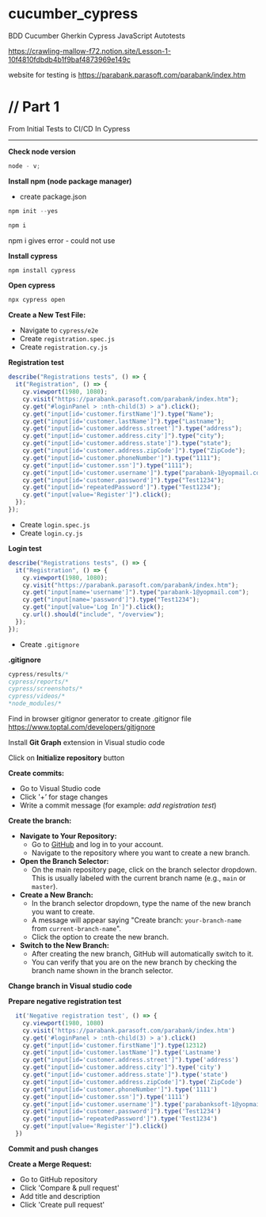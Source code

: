 # cucumber_cypress
BDD Cucumber Gherkin Cypress JavaScript Autotests

https://crawling-mallow-f72.notion.site/Lesson-1-10f4810fdbdb4b1f9baf4873969e149c

website for testing is
https://parabank.parasoft.com/parabank/index.htm

# // Part 1

From Initial Tests to CI/CD In Cypress

---

**Check node version**

```jsx
node - v;
```

**Install npm (node package manager)**

- create package.json

```jsx
npm init --yes

npm i
```

npm i gives error - could not use

**Install cypress**

```jsx
npm install cypress
```

**Open cypress**

```jsx
npx cypress open
```

**Create a New Test File:**

- Navigate to `cypress/e2e`
- Create `registration.spec.js`
- Create `registration.cy.js`

**Registration test**

```jsx
describe("Registrations tests", () => {
  it("Registration", () => {
    cy.viewport(1980, 1080);
    cy.visit("https://parabank.parasoft.com/parabank/index.htm");
    cy.get("#loginPanel > :nth-child(3) > a").click();
    cy.get("input[id='customer.firstName']").type("Name");
    cy.get("input[id='customer.lastName']").type("Lastname");
    cy.get("input[id='customer.address.street']").type("address");
    cy.get("input[id='customer.address.city']").type("city");
    cy.get("input[id='customer.address.state']").type("state");
    cy.get("input[id='customer.address.zipCode']").type("ZipCode");
    cy.get("input[id='customer.phoneNumber']").type("1111");
    cy.get("input[id='customer.ssn']").type("1111");
    cy.get("input[id='customer.username']").type("parabank-1@yopmail.com");
    cy.get("input[id='customer.password']").type("Test1234");
    cy.get("input[id='repeatedPassword']").type("Test1234");
    cy.get("input[value='Register']").click();
  });
});
```

- Create `login.spec.js`
- Create `login.cy.js`

**Login test**

```jsx
describe("Registrations tests", () => {
  it("Registration", () => {
    cy.viewport(1980, 1080);
    cy.visit("https://parabank.parasoft.com/parabank/index.htm");
    cy.get("input[name='username']").type("parabank-1@yopmail.com");
    cy.get("input[name='password']").type("Test1234");
    cy.get("input[value='Log In']").click();
    cy.url().should("include", "/overview");
  });
});
```

- Create `.gitignore`

**.gitignore**

```jsx
cypress/results/*
cypress/reports/*
cypress/screenshots/*
cypress/videos/*
*node_modules/*
```

Find in browser gitignor generator to create .gitignor file
https://www.toptal.com/developers/gitignore

Install **Git Graph** extension in Visual studio code

Click on **Initialize repository** button

**Create commits:**

- Go to Visual Studio code
- Click '+’ for stage changes
- Write a commit message (for example: _add registration test_)

**Create the branch:**

- **Navigate to Your Repository:**
  - Go to [GitHub](https://github.com/) and log in to your account.
  - Navigate to the repository where you want to create a new branch.
- **Open the Branch Selector:**
  - On the main repository page, click on the branch selector dropdown. This is usually labeled with the current branch name (e.g., `main` or `master`).
- **Create a New Branch:**
  - In the branch selector dropdown, type the name of the new branch you want to create.
  - A message will appear saying "Create branch: `your-branch-name` from `current-branch-name`".
  - Click the option to create the new branch.
- **Switch to the New Branch:**
  - After creating the new branch, GitHub will automatically switch to it.
  - You can verify that you are on the new branch by checking the branch name shown in the branch selector.

**Change branch in Visual studio code**

**Prepare negative registration test**

```jsx
  it('Negative registration test', () => {
    cy.viewport(1980, 1080)
    cy.visit('https://parabank.parasoft.com/parabank/index.htm')
    cy.get('#loginPanel > :nth-child(3) > a').click()
    cy.get("input[id='customer.firstName']").type(12312)
    cy.get("input[id='customer.lastName']").type('Lastname')
    cy.get("input[id='customer.address.street']").type('address')
    cy.get("input[id='customer.address.city']").type('city')
    cy.get("input[id='customer.address.state']").type('state')
    cy.get("input[id='customer.address.zipCode']").type('ZipCode')
    cy.get("input[id='customer.phoneNumber']").type('1111')
    cy.get("input[id='customer.ssn']").type('1111')
    cy.get("input[id='customer.username']").type('parabanksoft-1@yopmail.com')
    cy.get("input[id='customer.password']").type('Test1234')
    cy.get("input[id='repeatedPassword']").type('Test1234')
    cy.get("input[value='Register']").click()
  })
```

**Commit and push changes**

**Create a Merge Request:**

- Go to GitHub repository
- Click 'Compare & pull request'
- Add title and description
- Click 'Create pull request'
